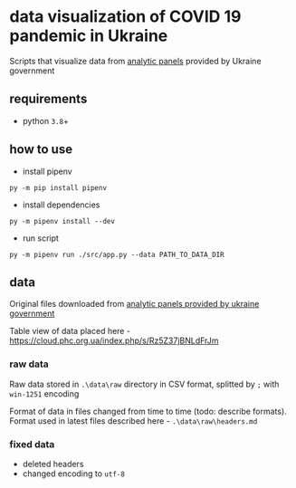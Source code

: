 # data visualization of COVID 19 pandemic in Ukraine

Scripts that visualize data from [analytic panels](https://covid19.gov.ua/analitichni-paneli-dashbordy) provided by Ukraine government


## requirements

- python `3.8`+


## how to use

- install pipenv
```
py -m pip install pipenv
```
- install dependencies
```
py -m pipenv install --dev
```
- run script
```
py -m pipenv run ./src/app.py --data PATH_TO_DATA_DIR
```


## data

Original files downloaded from [analytic panels provided by ukraine government](https://covid19.gov.ua/analitichni-paneli-dashbordy)

Table view of data placed here - https://cloud.phc.org.ua/index.php/s/Rz5Z37jBNLdFrJm

### raw data

Raw data stored in `.\data\raw` directory in CSV format, splitted by `;` with `win-1251` encoding

Format of data in files changed from time to time (todo: describe formats). Format used in latest files described here - `.\data\raw\headers.md`

### fixed data

- deleted headers
- changed encoding to `utf-8`